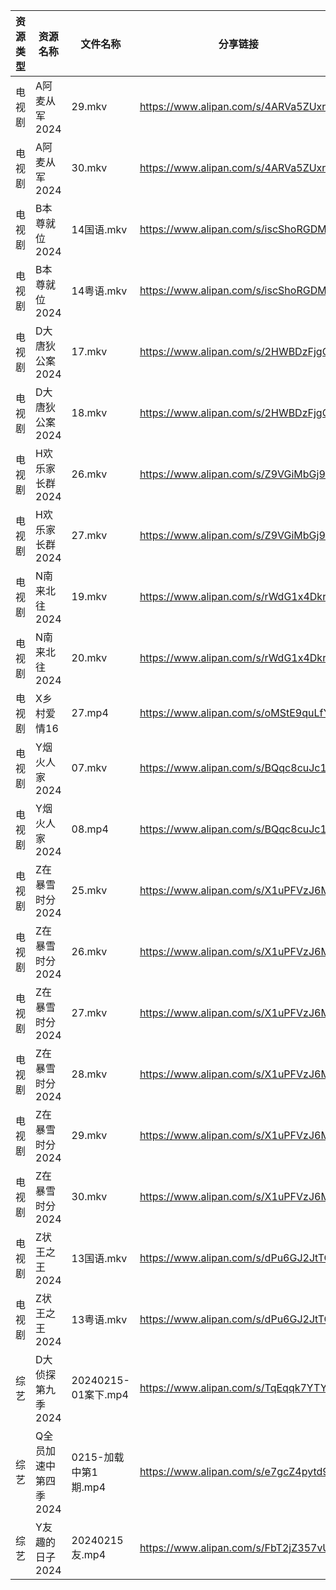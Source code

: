| 资源类型 | 资源名称          | 文件名称              | 分享链接                                 | 更新时间                |
| ---- | ------------- | ----------------- | ------------------------------------ | ------------------- |
| 电视剧  | A阿麦从军2024     | 29.mkv            | https://www.alipan.com/s/4ARVa5ZUxrv | 2024-02-16 00:05:03 |
| 电视剧  | A阿麦从军2024     | 30.mkv            | https://www.alipan.com/s/4ARVa5ZUxrv | 2024-02-16 00:05:03 |
| 电视剧  | B本尊就位2024     | 14国语.mkv          | https://www.alipan.com/s/iscShoRGDMu | 2024-02-16 00:05:06 |
| 电视剧  | B本尊就位2024     | 14粤语.mkv          | https://www.alipan.com/s/iscShoRGDMu | 2024-02-16 00:05:06 |
| 电视剧  | D大唐狄公案2024    | 17.mkv            | https://www.alipan.com/s/2HWBDzFjgCU | 2024-02-16 00:05:09 |
| 电视剧  | D大唐狄公案2024    | 18.mkv            | https://www.alipan.com/s/2HWBDzFjgCU | 2024-02-16 00:05:09 |
| 电视剧  | H欢乐家长群2024    | 26.mkv            | https://www.alipan.com/s/Z9VGiMbGj9U | 2024-02-16 00:05:21 |
| 电视剧  | H欢乐家长群2024    | 27.mkv            | https://www.alipan.com/s/Z9VGiMbGj9U | 2024-02-16 00:05:21 |
| 电视剧  | N南来北往2024     | 19.mkv            | https://www.alipan.com/s/rWdG1x4DkrT | 2024-02-16 00:05:24 |
| 电视剧  | N南来北往2024     | 20.mkv            | https://www.alipan.com/s/rWdG1x4DkrT | 2024-02-16 00:05:24 |
| 电视剧  | X乡村爱情16       | 27.mp4            | https://www.alipan.com/s/oMStE9quLfY | 2024-02-16 00:05:39 |
| 电视剧  | Y烟火人家2024     | 07.mkv            | https://www.alipan.com/s/BQqc8cuJc1n | 2024-02-16 00:05:44 |
| 电视剧  | Y烟火人家2024     | 08.mp4            | https://www.alipan.com/s/BQqc8cuJc1n | 2024-02-16 00:05:44 |
| 电视剧  | Z在暴雪时分2024    | 25.mkv            | https://www.alipan.com/s/X1uPFVzJ6MD | 2024-02-16 00:05:49 |
| 电视剧  | Z在暴雪时分2024    | 26.mkv            | https://www.alipan.com/s/X1uPFVzJ6MD | 2024-02-16 00:05:49 |
| 电视剧  | Z在暴雪时分2024    | 27.mkv            | https://www.alipan.com/s/X1uPFVzJ6MD | 2024-02-16 00:05:48 |
| 电视剧  | Z在暴雪时分2024    | 28.mkv            | https://www.alipan.com/s/X1uPFVzJ6MD | 2024-02-16 00:05:48 |
| 电视剧  | Z在暴雪时分2024    | 29.mkv            | https://www.alipan.com/s/X1uPFVzJ6MD | 2024-02-16 00:05:48 |
| 电视剧  | Z在暴雪时分2024    | 30.mkv            | https://www.alipan.com/s/X1uPFVzJ6MD | 2024-02-16 00:05:47 |
| 电视剧  | Z状王之王2024     | 13国语.mkv          | https://www.alipan.com/s/dPu6GJ2JtTC | 2024-02-16 00:05:52 |
| 电视剧  | Z状王之王2024     | 13粤语.mkv          | https://www.alipan.com/s/dPu6GJ2JtTC | 2024-02-16 00:05:51 |
| 综艺   | D大侦探第九季2024   | 20240215-01案下.mp4 | https://www.alipan.com/s/TqEqqk7YTYD | 2024-02-16 00:05:58 |
| 综艺   | Q全员加速中第四季2024 | 0215-加载中第1期.mp4   | https://www.alipan.com/s/e7gcZ4pytd9 | 2024-02-16 00:06:21 |
| 综艺   | Y友趣的日子2024    | 20240215友.mp4     | https://www.alipan.com/s/FbT2jZ357vU | 2024-02-16 00:06:31 |
